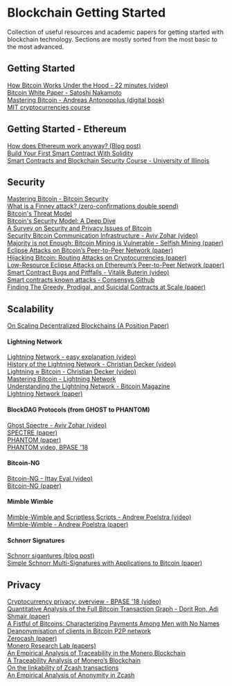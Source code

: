 # Blockchain Getting Started
Collection of useful resources and academic papers for getting started with blockchain technology.
Sections are mostly sorted from the most basic to the most advanced.

## Getting Started
[How Bitcoin Works Under the Hood - 22 minutes (video)](https://www.youtube.com/watch?v=Lx9zgZCMqXE)<br>
[Bitcoin White Paper - Satoshi Nakamoto](https://bitcoin.org/bitcoin.pdf)<br>
[Mastering Bitcoin - Andreas Antonopolus (digital book)](https://github.com/bitcoinbook/bitcoinbook)<br>
[MIT cryptocurrencies course](https://github.com/mit-dci/mas.s62)

## Getting Started - Ethereum
[How does Ethereum work anyway? (Blog post)](https://medium.com/@preethikasireddy/how-does-ethereum-work-anyway-22d1df506369)<br>
[Build Your First Smart Contract With Solidity](https://codeburst.io/build-your-first-ethereum-smart-contract-with-solidity-tutorial-94171d6b1c4b)<br>
[Smart Contracts and Blockchain Security Course - University of Illinois](http://soc1024.ece.illinois.edu/teaching/ece398sc/spring2018/)<br>

## Security
[Mastering Bitcoin - Bitcoin Security](https://github.com/bitcoinbook/bitcoinbook/blob/develop/ch11.asciidoc)<br>
[What is a Finney attack? (zero-confirmations double spend)](https://bitcoin.stackexchange.com/questions/4942/what-is-a-finney-attack)<br>
[Bitcoin's Threat Model](https://jwweatherman.com/#/bitcoinThreatModel)<br>
[Bitcoin's Security Model: A Deep Dive](https://www.coindesk.com/bitcoins-security-model-deep-dive/)<br>
[A Survey on Security and Privacy Issues of Bitcoin](https://arxiv.org/pdf/1706.00916.pdf)<br>
[Security Bitcoin Communication Infrastructure - Aviv Zohar (video)](https://www.youtube.com/watch?v=YUHUeglX1aw&list=PLW3u28VuDAHLjOHidVUx9tViO6L6_avms&index=7)<br>
[Majority is not Enough:
Bitcoin Mining is Vulnerable - Selfish Mining (paper)](https://www.cs.cornell.edu/~ie53/publications/btcProcFC.pdf)<br>
[Eclipse Attacks on Bitcoin’s Peer-to-Peer Network (paper)](https://eprint.iacr.org/2015/263.pdf)<br>
[Hijacking Bitcoin: Routing Attacks on Cryptocurrencies (paper)](http://www.avivz.net/pubs/16/btc_hijack.pdf)<br>
[Low-Resource Eclipse Attacks
on Ethereum’s Peer-to-Peer Network (paper)](http://www.cs.bu.edu/~goldbe/projects/eclipseEth.pdf)<br>
[Smart Contract Bugs and Pitffalls - Vitalik Buterin (video)](https://www.youtube.com/watch?v=SRrUd_6t6Wk&list=PLW3u28VuDAHLjOHidVUx9tViO6L6_avms&index=5)<br>
[Smart contracts known attacks - Consensys Github](https://github.com/ConsenSys/smart-contract-best-practices/blob/master/docs/known_attacks.md)<br>
[Finding The Greedy, Prodigal, and Suicidal Contracts at Scale
 (paper)](https://arxiv.org/pdf/1802.06038.pdf)

## Scalability
[On Scaling Decentralized Blockchains
(A Position Paper)](http://fc16.ifca.ai/bitcoin/papers/CDE+16.pdf)<br>
#### Lightning Network
[Lightning Network - easy explanation (video)](https://www.youtube.com/watch?v=rrr_zPmEiME)<br>
[History of the Lightning Network - Christian Decker (video)](https://youtu.be/HauP9F16mUM)<br>
[Lightning ≈ Bitcoin - Christian Decker (video)](https://youtu.be/8lMLo-7yF5k)<br>
[Mastering Bitcoin - Lightning Network](https://github.com/bitcoinbook/bitcoinbook/blob/develop/ch12.asciidoc#payment-channels-and-state-channels)<br>
[Understanding the Lightning Network - Bitcoin Magazine](https://bitcoinmagazine.com/articles/understanding-the-lightning-network-part-building-a-bidirectional-payment-channel-1464710791/)<br>
[Lightning Network (paper)](https://lightning.network/lightning-network-paper.pdf)<br>
#### BlockDAG Protocols (from GHOST to PHANTOM)
[Ghost Spectre - Aviv Zohar (video)](https://www.youtube.com/watch?v=5mEaBXl3BMM)<br>
[SPECTRE (paper)](https://eprint.iacr.org/2016/1159.pdf)<br>
[PHANTOM (paper)](https://eprint.iacr.org/2018/104.pdf)<br>
[PHANTOM video, BPASE '18](https://www.youtube.com/watch?v=57DCYtk0lWI)
#### Bitcoin-NG
[Bitcoin-NG - Ittay Eyal (video)](https://www.youtube.com/watch?v=IVfw5KdZhAE&list=PLW3u28VuDAHLjOHidVUx9tViO6L6_avms&index=13)<br>
[Bitcoin-NG (paper)](https://www.usenix.org/system/files/conference/nsdi16/nsdi16-paper-eyal.pdf)<br>
#### Mimble Wimble
[Mimble-Wimble and Scriptless Scripts - Andrew Poelstra (video)](https://www.youtube.com/watch?v=ovCBT1gyk9c)<br>
[Mimble-Wimble - Andrew Poelstra (paper)](https://download.wpsoftware.net/bitcoin/wizardry/mimblewimble.pdf)<br>
#### Schnorr Signatures
[Schnorr sigantures (blog post)](https://hackernoon.com/excited-for-schnorr-signatures-a00ee467fc5f)<br>
[Simple Schnorr Multi-Signatures
with Applications to Bitcoin (paper)](https://eprint.iacr.org/2018/068.pdf)

## Privacy
[Cryptocurrency privacy: overview - BPASE '18 (video)](https://www.youtube.com/watch?v=qpn9ICem5wk)<br>
[Quantitative Analysis of the Full Bitcoin
Transaction Graph - Dorit Ron, Adi Shmair (paper)](https://eprint.iacr.org/2012/584.pdf)<br>
[A Fistful of Bitcoins: Characterizing Payments Among
Men with No Names](https://cseweb.ucsd.edu/~smeiklejohn/files/imc13.pdf)<br>
[Deanonymisation of clients in Bitcoin P2P network
](https://arxiv.org/pdf/1405.7418.pdf)<br>
[Zerocash (paper)](http://zerocash-project.org/media/pdf/zerocash-oakland2014.pdf)<br>
[Monero Research Lab (papers)](https://lab.getmonero.org/)<br>
[An Empirical Analysis of Traceability in the Monero Blockchain](https://arxiv.org/pdf/1704.04299/)<br>
[A Traceability Analysis of Monero’s Blockchain](http://www.comp.nus.edu.sg/~shruti90/papers/monero-analysis.pdf)<br>
[On the linkability of Zcash transactions](https://arxiv.org/pdf/1712.01210.pdf)<br>
[An Empirical Analysis of Anonymity in Zcash](https://smeiklej.com/files/usenix18.pdf)<br>

